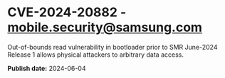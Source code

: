 # CVE-2024-20882 - mobile.security@samsung.com

Out-of-bounds read vulnerability in bootloader prior to SMR June-2024 Release 1 allows physical attackers to arbitrary data access.

**Publish date:** 2024-06-04
